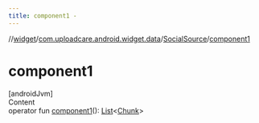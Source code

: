 ```yaml
---
title: component1 -
---
```

//[widget](../../index.md)/[com.uploadcare.android.widget.data](../index.md)/[SocialSource](index.md)/[component1](component1.md)



# component1  
[androidJvm]  
Content  
operator fun [component1](component1.md)(): [List](https://kotlinlang.org/api/latest/jvm/stdlib/kotlin.collections/-list/index.html)<[Chunk](../-chunk/index.md)>  



